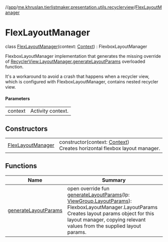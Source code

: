 //[app](../../../index.md)/[me.khruslan.tierlistmaker.presentation.utils.recyclerview](../index.md)/[FlexLayoutManager](index.md)

# FlexLayoutManager

class [FlexLayoutManager](index.md)(context: [Context](https://developer.android.com/reference/kotlin/android/content/Context.html)) : FlexboxLayoutManager

FlexboxLayoutManager implementation that generates the missing override of [RecyclerView.LayoutManager.generateLayoutParams](https://developer.android.com/reference/kotlin/androidx/recyclerview/widget/RecyclerView.LayoutManager.html#generatelayoutparams) overloaded function.

It's a workaround to avoid a crash that happens when a recycler view, which is configured with FlexboxLayoutManager, contains nested recycler view.

#### Parameters

| | |
|---|---|
| context | Activity context. |

## Constructors

| | |
|---|---|
| [FlexLayoutManager](-flex-layout-manager.md) | constructor(context: [Context](https://developer.android.com/reference/kotlin/android/content/Context.html))<br>Creates horizontal flexbox layout manager. |

## Functions

| Name | Summary |
|---|---|
| [generateLayoutParams](generate-layout-params.md) | open override fun [generateLayoutParams](generate-layout-params.md)(lp: [ViewGroup.LayoutParams](https://developer.android.com/reference/kotlin/android/view/ViewGroup.LayoutParams.html)): FlexboxLayoutManager.LayoutParams<br>Creates layout params object for this layout manager, copying relevant values from the supplied layout params. |
